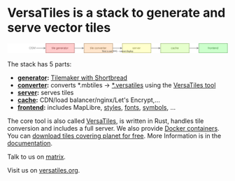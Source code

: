 # VersaTiles is a stack to generate and serve vector tiles

<img src="https://github.com/versatiles-org/.github/raw/main/profile/stack.svg">

The stack has 5 parts:

- **[generator](https://github.com/versatiles-org/versatiles-generator):** [Tilemaker with Shortbread](https://github.com/versatiles-org/shortbread-tilemaker)
- **[converter](https://github.com/versatiles-org/versatiles-converter):** converts *.mbtiles -> [*.versatiles](https://github.com/versatiles-org/versatiles-spec) using the [VersaTiles tool](https://github.com/versatiles-org/versatiles-rs)
- **[server](https://github.com/versatiles-org/versatiles-documentation/blob/main/basics/versatiles_server.md):** serves tiles
- **[cache](https://github.com/versatiles-org/versatiles-documentation):** CDN/load balancer/nginx/Let's Encrypt,...
- **[frontend](https://github.com/versatiles-org/versatiles-frontend):** includes MapLibre, [styles](https://github.com/versatiles-org/versatiles-styles), [fonts](https://github.com/versatiles-org/versatiles-fonts), [symbols](https://github.com/versatiles-org/versatiles-sprites), ...

The core tool is also called [VersaTiles](https://github.com/versatiles-org/versatiles-rs), is written in Rust, handles tile conversion and includes a full server. We also provide [Docker containers](https://github.com/versatiles-org/versatiles-docker). You can [download tiles covering planet for free](https://download.versatiles.org). More Information is in the [documentation](https://github.com/versatiles-org/versatiles-documentation).

Talk to us on [matrix](https://matrix.to/#/#versatiles:matrix.org).

Visit us on [versatiles.org](https://versatiles.org).
